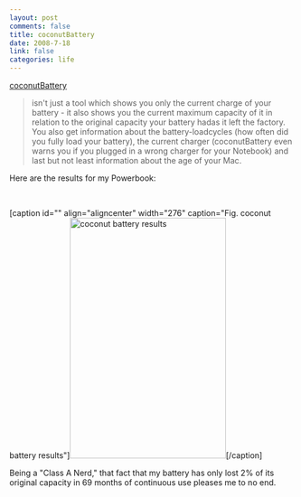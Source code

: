 ```yaml
--- 
layout: post
comments: false
title: coconutBattery
date: 2008-7-18
link: false
categories: life
---
```

<a title="coconutBattery" href="http://www.coconut-flavour.com/coconutbattery/">coconutBattery</a>
<blockquote><span>isn't just a tool which shows you only the current charge of your battery - it also shows you the </span><span>current maximum capacity</span><span> of it in relation to the </span><span>original capacity your battery had</span><span>as it left the factory.
You also get information about the </span><span>battery-loadcycles</span><span> (how often did you fully load your battery), the current charger (coconutBattery even warns you if you plugged in a wrong charger for your Notebook) and last but not least information about the </span><span>age of your Mac</span><span>.</span></blockquote>
Here are the results for my Powerbook:

 

[caption id="" align="aligncenter" width="276" caption="Fig. coconut battery results"]<img class=" " title="69 months and still strong" src="http://zanshin.net/images/coconutBattery.png" alt="coconut battery results" width="276" height="426" />[/caption]

Being a "Class A Nerd," that fact that my battery has only lost 2% of its original capacity in 69 months of continuous use pleases me to no end.
